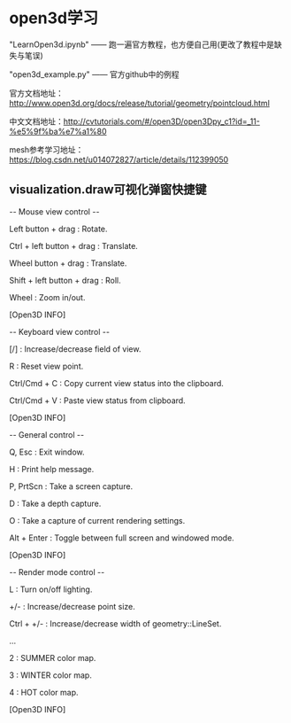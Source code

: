 # open3d学习

"LearnOpen3d.ipynb" —— 跑一遍官方教程，也方便自己用(更改了教程中是缺失与笔误)

"open3d_example.py" —— 官方github中的例程

官方文档地址：http://www.open3d.org/docs/release/tutorial/geometry/pointcloud.html

中文文档地址：http://cvtutorials.com/#/open3D/open3Dpy_c1?id=_11-%e5%9f%ba%e7%a1%80

mesh参考学习地址：https://blog.csdn.net/u014072827/article/details/112399050


## visualization.draw可视化弹窗快捷键

-- Mouse view control --

  Left button + drag         : Rotate.

  Ctrl + left button + drag  : Translate.

  Wheel button + drag        : Translate.

  Shift + left button + drag : Roll.

  Wheel                      : Zoom in/out.

[Open3D INFO] 

-- Keyboard view control --

  [/]          : Increase/decrease field of view.

  R            : Reset view point.

  Ctrl/Cmd + C : Copy current view status into the clipboard.

  Ctrl/Cmd + V : Paste view status from clipboard.

[Open3D INFO] 

-- General control --

  Q, Esc       : Exit window.

  H            : Print help message.

  P, PrtScn    : Take a screen capture.

  D            : Take a depth capture.

  O            : Take a capture of current rendering settings.

  Alt + Enter  : Toggle between full screen and windowed mode.

[Open3D INFO] 

-- Render mode control --

  L            : Turn on/off lighting.

  +/-          : Increase/decrease point size.

  Ctrl + +/-   : Increase/decrease width of geometry::LineSet.

...

  2            : SUMMER color map.

  3            : WINTER color map.

  4            : HOT color map.

[Open3D INFO] 


